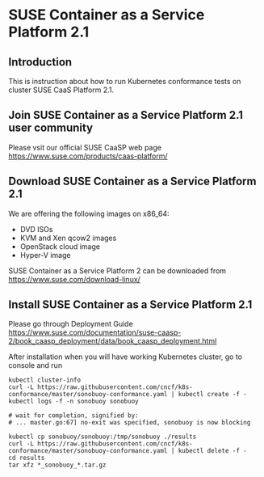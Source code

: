 # SUSE Container as a Service Platform 2.1

## Introduction

This is instruction about how to run Kubernetes conformance tests on cluster SUSE CaaS Platform 2.1.

## Join SUSE Container as a Service Platform 2.1 user community

Please vsit our official SUSE CaaSP web page https://www.suse.com/products/caas-platform/

## Download SUSE Container as a Service Platform 2.1

We are offering the following images on x86_64:
 * DVD ISOs
 * KVM and Xen qcow2 images
 * OpenStack cloud image
 * Hyper-V image

SUSE Container as a Service Platform 2 can be downloaded from https://www.suse.com/download-linux/

## Install SUSE Container as a Service Platform 2.1

Please go through Deployment Guide
https://www.suse.com/documentation/suse-caasp-2/book_caasp_deployment/data/book_caasp_deployment.html

After installation when you will have working Kubernetes cluster, go to console and run

```
kubectl cluster-info
curl -L https://raw.githubusercontent.com/cncf/k8s-conformance/master/sonobuoy-conformance.yaml | kubectl create -f -
kubectl logs -f -n sonobuoy sonobuoy

# wait for completion, signified by:
# ... master.go:67] no-exit was specified, sonobuoy is now blocking

kubectl cp sonobuoy/sonobuoy:/tmp/sonobuoy ./results
curl -L https://raw.githubusercontent.com/cncf/k8s-conformance/master/sonobuoy-conformance.yaml | kubectl delete -f -
cd results
tar xfz *_sonobuoy_*.tar.gz
```
